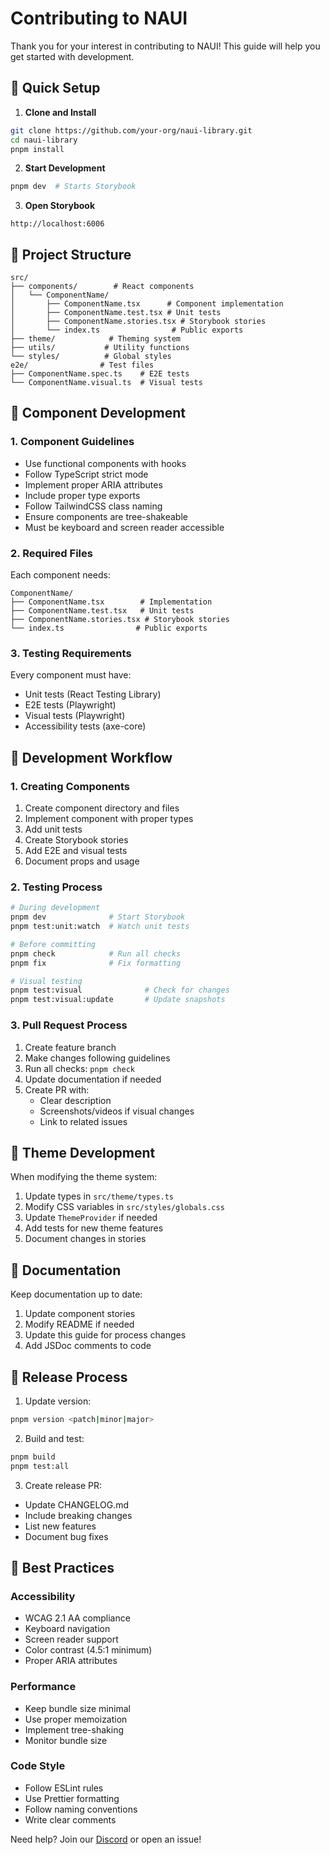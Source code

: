 # Contributing to NAUI

Thank you for your interest in contributing to NAUI! This guide will help you get started with development.

## 🚀 Quick Setup

1. **Clone and Install**

```bash
git clone https://github.com/your-org/naui-library.git
cd naui-library
pnpm install
```

2. **Start Development**

```bash
pnpm dev  # Starts Storybook
```

3. **Open Storybook**

```
http://localhost:6006
```

## 📁 Project Structure

```
src/
├── components/        # React components
│   └── ComponentName/
│       ├── ComponentName.tsx      # Component implementation
│       ├── ComponentName.test.tsx # Unit tests
│       ├── ComponentName.stories.tsx # Storybook stories
│       └── index.ts                # Public exports
├── theme/            # Theming system
├── utils/           # Utility functions
└── styles/          # Global styles
e2e/                # Test files
├── ComponentName.spec.ts    # E2E tests
└── ComponentName.visual.ts  # Visual tests
```

## 🧩 Component Development

### 1. Component Guidelines

- Use functional components with hooks
- Follow TypeScript strict mode
- Implement proper ARIA attributes
- Include proper type exports
- Follow TailwindCSS class naming
- Ensure components are tree-shakeable
- Must be keyboard and screen reader accessible

### 2. Required Files

Each component needs:

```
ComponentName/
├── ComponentName.tsx        # Implementation
├── ComponentName.test.tsx   # Unit tests
├── ComponentName.stories.tsx # Storybook stories
└── index.ts                # Public exports
```

### 3. Testing Requirements

Every component must have:

- Unit tests (React Testing Library)
- E2E tests (Playwright)
- Visual tests (Playwright)
- Accessibility tests (axe-core)

## 🧪 Development Workflow

### 1. Creating Components

1. Create component directory and files
2. Implement component with proper types
3. Add unit tests
4. Create Storybook stories
5. Add E2E and visual tests
6. Document props and usage

### 2. Testing Process

```bash
# During development
pnpm dev              # Start Storybook
pnpm test:unit:watch  # Watch unit tests

# Before committing
pnpm check            # Run all checks
pnpm fix              # Fix formatting

# Visual testing
pnpm test:visual              # Check for changes
pnpm test:visual:update       # Update snapshots
```

### 3. Pull Request Process

1. Create feature branch
2. Make changes following guidelines
3. Run all checks: `pnpm check`
4. Update documentation if needed
5. Create PR with:
   - Clear description
   - Screenshots/videos if visual changes
   - Link to related issues

## 🎨 Theme Development

When modifying the theme system:

1. Update types in `src/theme/types.ts`
2. Modify CSS variables in `src/styles/globals.css`
3. Update `ThemeProvider` if needed
4. Add tests for new theme features
5. Document changes in stories

## 📝 Documentation

Keep documentation up to date:

1. Update component stories
2. Modify README if needed
3. Update this guide for process changes
4. Add JSDoc comments to code

## 🚀 Release Process

1. Update version:

```bash
pnpm version <patch|minor|major>
```

2. Build and test:

```bash
pnpm build
pnpm test:all
```

3. Create release PR:

- Update CHANGELOG.md
- Include breaking changes
- List new features
- Document bug fixes

## 🎯 Best Practices

### Accessibility

- WCAG 2.1 AA compliance
- Keyboard navigation
- Screen reader support
- Color contrast (4.5:1 minimum)
- Proper ARIA attributes

### Performance

- Keep bundle size minimal
- Use proper memoization
- Implement tree-shaking
- Monitor bundle size

### Code Style

- Follow ESLint rules
- Use Prettier formatting
- Follow naming conventions
- Write clear comments

Need help? Join our [Discord](your-discord-link) or open an issue!
